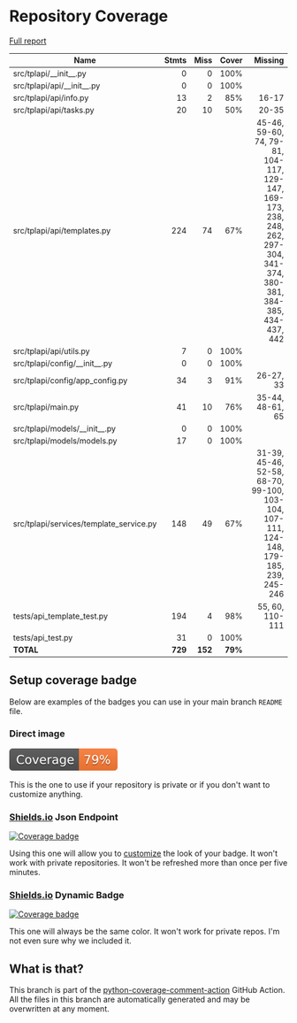 # Repository Coverage

[Full report](https://htmlpreview.github.io/?https://github.com/ideaconsult/templates-api/blob/COVERAGE-REPORT/htmlcov/index.html)

| Name                                     |    Stmts |     Miss |   Cover |   Missing |
|----------------------------------------- | -------: | -------: | ------: | --------: |
| src/tplapi/\_\_init\_\_.py               |        0 |        0 |    100% |           |
| src/tplapi/api/\_\_init\_\_.py           |        0 |        0 |    100% |           |
| src/tplapi/api/info.py                   |       13 |        2 |     85% |     16-17 |
| src/tplapi/api/tasks.py                  |       20 |       10 |     50% |     20-35 |
| src/tplapi/api/templates.py              |      224 |       74 |     67% |45-46, 59-60, 74, 79-81, 104-117, 129-147, 169-173, 238, 248, 262, 297-304, 341-374, 380-381, 384-385, 434-437, 442 |
| src/tplapi/api/utils.py                  |        7 |        0 |    100% |           |
| src/tplapi/config/\_\_init\_\_.py        |        0 |        0 |    100% |           |
| src/tplapi/config/app\_config.py         |       34 |        3 |     91% | 26-27, 33 |
| src/tplapi/main.py                       |       41 |       10 |     76% |35-44, 48-61, 65 |
| src/tplapi/models/\_\_init\_\_.py        |        0 |        0 |    100% |           |
| src/tplapi/models/models.py              |       17 |        0 |    100% |           |
| src/tplapi/services/template\_service.py |      148 |       49 |     67% |31-39, 45-46, 52-58, 68-70, 99-100, 103-104, 107-111, 124-148, 179-185, 239, 245-246 |
| tests/api\_template\_test.py             |      194 |        4 |     98% |55, 60, 110-111 |
| tests/api\_test.py                       |       31 |        0 |    100% |           |
|                                **TOTAL** |  **729** |  **152** | **79%** |           |


## Setup coverage badge

Below are examples of the badges you can use in your main branch `README` file.

### Direct image

[![Coverage badge](https://raw.githubusercontent.com/ideaconsult/templates-api/COVERAGE-REPORT/badge.svg)](https://htmlpreview.github.io/?https://github.com/ideaconsult/templates-api/blob/COVERAGE-REPORT/htmlcov/index.html)

This is the one to use if your repository is private or if you don't want to customize anything.

### [Shields.io](https://shields.io) Json Endpoint

[![Coverage badge](https://img.shields.io/endpoint?url=https://raw.githubusercontent.com/ideaconsult/templates-api/COVERAGE-REPORT/endpoint.json)](https://htmlpreview.github.io/?https://github.com/ideaconsult/templates-api/blob/COVERAGE-REPORT/htmlcov/index.html)

Using this one will allow you to [customize](https://shields.io/endpoint) the look of your badge.
It won't work with private repositories. It won't be refreshed more than once per five minutes.

### [Shields.io](https://shields.io) Dynamic Badge

[![Coverage badge](https://img.shields.io/badge/dynamic/json?color=brightgreen&label=coverage&query=%24.message&url=https%3A%2F%2Fraw.githubusercontent.com%2Fideaconsult%2Ftemplates-api%2FCOVERAGE-REPORT%2Fendpoint.json)](https://htmlpreview.github.io/?https://github.com/ideaconsult/templates-api/blob/COVERAGE-REPORT/htmlcov/index.html)

This one will always be the same color. It won't work for private repos. I'm not even sure why we included it.

## What is that?

This branch is part of the
[python-coverage-comment-action](https://github.com/marketplace/actions/python-coverage-comment)
GitHub Action. All the files in this branch are automatically generated and may be
overwritten at any moment.